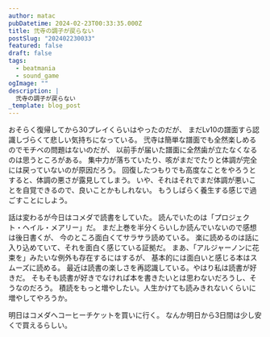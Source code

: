 ```yaml
---
author: matac
pubDatetime: 2024-02-23T00:33:35.000Z
title: 弐寺の調子が戻らない
postSlug: "202402230033"
featured: false
draft: false
tags:
  - beatmania
  - sound_game
ogImage: ""
description: |
  弐寺の調子が戻らない
_template: blog_post
---
```


おそらく復帰してから30プレイくらいはやったのだが、
まだLv10の譜面すら認識しづらくて悲しい気持ちになっている。
弐寺は簡単な譜面でも全然楽しめるのでモチベの問題はないのだが、
以前手が届いた譜面に全然歯が立たなくなるのは思うところがある。
集中力が落ちていたり、咳がまだでたりと体調が完全には戻っていないのが原因だろう。
回復したつもりでも高度なことをやろうとすると、体調の悪さが露見してしまう。
いや、それはそれでまだ体調が悪いことを自覚できるので、良いことかもしれない。
もうしばらく養生する感じで過ごすことにしよう。

話は変わるが今日はコメダで読書をしていた。
読んでいたのは「プロジェクト・ヘイル・メアリー」だ。
まだ上巻を半分くらいしか読んでいないので感想は後日書くが、
今のところ面白くてサラサラ読めている。
楽に読めるのは話に入り込めていて、それを面白く感じている証拠だ。
まあ、「アルジャーノンに花束を」みたいな例外も存在するにはするが、
基本的には面白いと感じる本はスムーズに読める。
最近は読書の楽しさを再認識している。やはり私は読書が好きだ。
そもそも読書が好きでなければ本を書きたいとは思わないだろうし、そうなのだろう。
積読をもっと増やしたい。人生かけても読みきれないくらいに増やしてやろうか。

明日はコメダへコーヒーチケットを買いに行く。
なんか明日から3日間は少し安くで買えるらしい。

